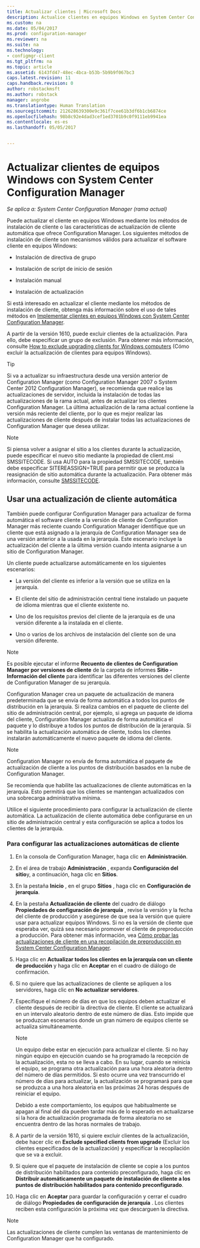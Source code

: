 ```yaml
---
title: Actualizar clientes | Microsoft Docs
description: Actualice clientes en equipos Windows en System Center Configuration Manager.
ms.custom: na
ms.date: 05/04/2017
ms.prod: configuration-manager
ms.reviewer: na
ms.suite: na
ms.technology:
- configmgr-client
ms.tgt_pltfrm: na
ms.topic: article
ms.assetid: 6143fd47-48ec-4bca-b53b-5b9b9f067bc3
caps.latest.revision: 11
caps.handback.revision: 0
author: robstackmsft
ms.author: robstack
manager: angrobe
ms.translationtype: Human Translation
ms.sourcegitcommit: 212628639300e9c361f7cee61b3df6b1cb6874ce
ms.openlocfilehash: 98b8c92e4dad3cef1ed3701b9c0f9111eb9941ea
ms.contentlocale: es-es
ms.lasthandoff: 05/05/2017


---
```

# <a name="how-to-upgrade-clients-for-windows-computers-in-system-center-configuration-manager"></a>Actualizar clientes de equipos Windows con System Center Configuration Manager

*Se aplica a: System Center Configuration Manager (rama actual)*

Puede actualizar el cliente en equipos Windows mediante los métodos de instalación de cliente o las características de actualización de cliente automática que ofrece Configuration Manager. Los siguientes métodos de instalación de cliente son mecanismos válidos para actualizar el software cliente en equipos Windows:  

-   Instalación de directiva de grupo  

-   Instalación de script de inicio de sesión  

-   Instalación manual  

-   Instalación de actualización  

 Si está interesado en actualizar el cliente mediante los métodos de instalación de cliente, obtenga más información sobre el uso de tales métodos en [Implementar clientes en equipos Windows con System Center Configuration Manager](../../../../core/clients/deploy/deploy-clients-to-windows-computers.md).

 A partir de la versión 1610, puede excluir clientes de la actualización. Para ello, debe especificar un grupo de exclusión. Para obtener más información, consulte [How to exclude upgrading clients for Windows computers](exclude-clients-windows.md) (Cómo excluir la actualización de clientes para equipos Windows).  


> [!TIP]  
>  Si va a actualizar su infraestructura desde una versión anterior de Configuration Manager \(como Configuration Manager 2007 o System Center 2012 Configuration Manager\), se recomienda que realice las actualizaciones de servidor, incluida la instalación de todas las actualizaciones de la rama actual, antes de actualizar los clientes Configuration Manager.   La última actualización de la rama actual contiene la versión más reciente del cliente, por lo que es mejor realizar las actualizaciones de cliente después de instalar todas las actualizaciones de Configuration Manager que desea utilizar.

> [!NOTE]
> Si piensa volver a asignar el sitio a los clientes durante la actualización, puede especificar el nuevo sitio mediante la propiedad de client.msi SMSSITECODE. Si usa AUTO para la propiedad SMSSITECODE, también debe especificar SITEREASSIGN=TRUE para permitir que se produzca la reasignación de sitio automática durante la actualización. Para obtener más información, consulte [SMSSITECODE](../../deploy/about-client-installation-properties.md#smssitecode).

## <a name="use-automatic-client-upgrade"></a>Usar una actualización de cliente automática  
 También puede configurar Configuration Manager para actualizar de forma automática el software cliente a la versión de cliente de Configuration Manager más reciente cuando Configuration Manager identifique que un cliente que está asignado a la jerarquía de Configuration Manager sea de una versión anterior a la usada en la jerarquía. Este escenario incluye la actualización del cliente a la última versión cuando intenta asignarse a un sitio de Configuration Manager.  

 Un cliente puede actualizarse automáticamente en los siguientes escenarios:  

-   La versión del cliente es inferior a la versión que se utiliza en la jerarquía.  

-   El cliente del sitio de administración central tiene instalado un paquete de idioma mientras que el cliente existente no.  

-   Uno de los requisitos previos del cliente de la jerarquía es de una versión diferente a la instalada en el cliente.  

-   Uno o varios de los archivos de instalación del cliente son de una versión diferente.  

> [!NOTE]  
>  Es posible ejecutar el informe **Recuento de clientes de Configuration Manager por versiones de cliente** de la carpeta de informes **Sitio - Información del cliente** para identificar las diferentes versiones del cliente de Configuration Manager de su jerarquía.  

 Configuration Manager crea un paquete de actualización de manera predeterminada que se envía de forma automática a todos los puntos de distribución en la jerarquía. Si realiza cambios en el paquete de cliente del sitio de administración central, por ejemplo, si agrega un paquete de idioma del cliente, Configuration Manager actualiza de forma automática el paquete y lo distribuye a todos los puntos de distribución de la jerarquía. Si se habilita la actualización automática de cliente, todos los clientes instalarán automáticamente el nuevo paquete de idioma del cliente.  

> [!NOTE]  
>  Configuration Manager no envía de forma automática el paquete de actualización de cliente a los puntos de distribución basados en la nube de Configuration Manager.  

 Se recomienda que habilite las actualizaciones de cliente automáticas en la jerarquía. Esto permitirá que los clientes se mantengan actualizados con una sobrecarga administrativa mínima.  

 Utilice el siguiente procedimiento para configurar la actualización de cliente automática. La actualización de cliente automática debe configurarse en un sitio de administración central y esta configuración se aplica a todos los clientes de la jerarquía.  

### <a name="to-configure-automatic-client-upgrades"></a>Para configurar las actualizaciones automáticas de cliente  

1.  En la consola de Configuration Manager, haga clic en **Administración**.  

2.  En el área de trabajo **Administración** , expanda **Configuración del sitio**y, a continuación, haga clic en **Sitios**.  

3.  En la pestaña **Inicio** , en el grupo **Sitios** , haga clic en **Configuración de jerarquía**.  

4.  En la pestaña **Actualización de cliente** del cuadro de diálogo **Propiedades de configuración de jerarquía** , revise la versión y la fecha del cliente de producción y asegúrese de que sea la versión que quiere usar para actualizar equipos Windows.  Si no es la versión de cliente que esperaba ver, quizá sea necesario promover el cliente de preproducción a producción. Para obtener más información, vea [Cómo probar las actualizaciones de cliente en una recopilación de preproducción en System Center Configuration Manager](../../../../core/clients/manage/upgrade/test-client-upgrades.md).  

5.  Haga clic en **Actualizar todos los clientes en la jerarquía con un cliente de producción** y haga clic en **Aceptar** en el cuadro de diálogo de confirmación.  

6.  Si no quiere que las actualizaciones de cliente se apliquen a los servidores, haga clic en **No actualizar servidores**.  

7.  Especifique el número de días en que los equipos deben actualizar el cliente después de recibir la directiva de cliente. El cliente se actualizará en un intervalo aleatorio dentro de este número de días. Esto impide que se produzcan escenarios donde un gran número de equipos cliente se actualiza simultáneamente.

    > [!NOTE]
    > Un equipo debe estar en ejecución para actualizar el cliente. Si no hay ningún equipo en ejecución cuando se ha programado la recepción de la actualización, esta no se lleva a cabo. En su lugar, cuando se reinicia el equipo, se programa otra actualización para una hora aleatoria dentro del número de días permitidos. Si esto ocurre una vez transcurrido el número de días para actualizar, la actualización se programará para que se produzca a una hora aleatoria en las próximas 24 horas después de reiniciar el equipo.
    >     
    > Debido a este comportamiento, los equipos que habitualmente se apagan al final del día pueden tardar más de lo esperado en actualizarse si la hora de actualización programada de forma aleatoria no se encuentra dentro de las horas normales de trabajo.

7. A partir de la versión 1610, si quiere excluir clientes de la actualización, debe hacer clic en **Exclude specified clients from upgrade** (Excluir los clientes especificados de la actualización) y especificar la recopilación que se va a excluir.

8.  Si quiere que el paquete de instalación de cliente se copie a los puntos de distribución habilitados para contenido preconfigurado, haga clic en **Distribuir automáticamente un paquete de instalación de cliente a los puntos de distribución habilitados para contenido preconfigurado**.  

9. Haga clic en **Aceptar** para guardar la configuración y cerrar el cuadro de diálogo **Propiedades de configuración de jerarquía** . Los clientes reciben esta configuración la próxima vez que descarguen la directiva.

>[!NOTE]
>Las actualizaciones de cliente cumplen las ventanas de mantenimiento de Configuration Manager que ha configurado.

